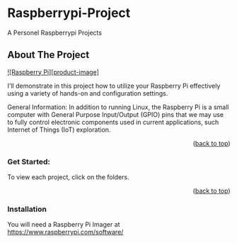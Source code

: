 <a name="readme-top"></a>
# Raspberrypi-Project
A Personel Raspberrypi Projects


## About The Project
[![Raspberry Pi][product-image]](https://upload.wikimedia.org/wikipedia/commons/thumb/7/7d/23551-raspberry-pi-5.jpg/800px-23551-raspberry-pi-5.jpg)

I'll demonstrate in this project how to utilize your Raspberry Pi effectively using a variety of hands-on and configuration settings.

General Information:
In addition to running Linux, the Raspberry Pi is a small computer with General Purpose Input/Output (GPIO) pins that we may use to fully control electronic components used in current applications, such Internet of Things (IoT) exploration.

<p align="right">(<a href="#readme-top">back to top</a>)</p>

### Get Started:
To view each project, click on the folders.

<p align="right">(<a href="#readme-top">back to top</a>)</p>


### Installation

You will need a Raspberry Pi Imager at https://www.raspberrypi.com/software/


